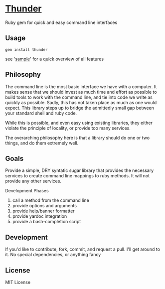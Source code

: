 [Thunder](http://stevenkaras.github.com/thunder)
=======
Ruby gem for quick and easy command line interfaces

Usage
-----

    gem install thunder

see '[sample](http://github.com/stevenkaras/thunder/blob/master/sample)' for a quick overview of all features

Philosophy
----------
The command line is the most basic interface we have with a computer. It makes sense that we should invest as much time and effort as possible to build tools to work with the command line, and tie into code we write as quickly as possible. Sadly, this has not taken place as much as one would expect. This library steps up to bridge the admittedly small gap between your standard shell and ruby code.

While this is possible, and even easy using existing libraries, they either violate the principle of locality, or provide too many services.

The overarching philosophy here is that a library should do one or two things, and do them extremely well.

Goals
-----
Provide a simple, DRY syntatic sugar library that provides the necessary services to create command line mappings to ruby methods. It will not provide any other services.

Development Phases

1. call a method from the command line
2. provide options and arguments 
3. provide help/banner formatter
4. provide yardoc integration
5. provide a bash-completion script

Development
-----------
If you'd like to contribute, fork, commit, and request a pull. I'll get around to it. No special dependencies, or anything fancy

License
-------
MIT License